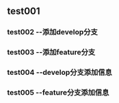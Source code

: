 ##  test001

###  test002 --添加develop分支

###  test003 --添加feature分支

###  test004 --develop分支添加信息

###  test005 --feature分支添加信息